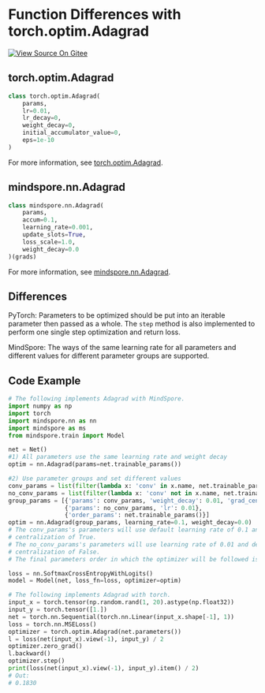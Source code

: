 # Function Differences with torch.optim.Adagrad

[![View Source On Gitee](https://mindspore-website.obs.cn-north-4.myhuaweicloud.com/website-images/r1.11/resource/_static/logo_source_en.png)](https://gitee.com/mindspore/docs/blob/r1.11/docs/mindspore/source_en/note/api_mapping/pytorch_diff/Adagrad.md)

## torch.optim.Adagrad

```python
class torch.optim.Adagrad(
    params,
    lr=0.01,
    lr_decay=0,
    weight_decay=0,
    initial_accumulator_value=0,
    eps=1e-10
)
```

For more information, see [torch.optim.Adagrad](https://pytorch.org/docs/1.5.0/optim.html#torch.optim.Adagrad).

## mindspore.nn.Adagrad

```python
class mindspore.nn.Adagrad(
    params,
    accum=0.1,
    learning_rate=0.001,
    update_slots=True,
    loss_scale=1.0,
    weight_decay=0.0
)(grads)
```

For more information, see [mindspore.nn.Adagrad](https://mindspore.cn/docs/en/r1.11/api_python/nn/mindspore.nn.Adagrad.html#mindspore.nn.Adagrad).

## Differences

PyTorch: Parameters to be optimized should be put into an iterable parameter then passed as a whole. The `step` method is also implemented to perform one single step optimization and return loss.

MindSpore: The ways of the same learning rate for all parameters and different values for different parameter groups are supported.

## Code Example

```python
# The following implements Adagrad with MindSpore.
import numpy as np
import torch
import mindspore.nn as nn
import mindspore as ms
from mindspore.train import Model

net = Net()
#1) All parameters use the same learning rate and weight decay
optim = nn.Adagrad(params=net.trainable_params())

#2) Use parameter groups and set different values
conv_params = list(filter(lambda x: 'conv' in x.name, net.trainable_params()))
no_conv_params = list(filter(lambda x: 'conv' not in x.name, net.trainable_params()))
group_params = [{'params': conv_params, 'weight_decay': 0.01, 'grad_centralization':True},
                {'params': no_conv_params, 'lr': 0.01},
                {'order_params': net.trainable_params()}]
optim = nn.Adagrad(group_params, learning_rate=0.1, weight_decay=0.0)
# The conv_params's parameters will use default learning rate of 0.1 and weight decay of 0.01 and grad
# centralization of True.
# The no_conv_params's parameters will use learning rate of 0.01 and default weight decay of 0.0 and grad
# centralization of False.
# The final parameters order in which the optimizer will be followed is the value of 'order_params'.

loss = nn.SoftmaxCrossEntropyWithLogits()
model = Model(net, loss_fn=loss, optimizer=optim)

# The following implements Adagrad with torch.
input_x = torch.tensor(np.random.rand(1, 20).astype(np.float32))
input_y = torch.tensor([1.])
net = torch.nn.Sequential(torch.nn.Linear(input_x.shape[-1], 1))
loss = torch.nn.MSELoss()
optimizer = torch.optim.Adagrad(net.parameters())
l = loss(net(input_x).view(-1), input_y) / 2
optimizer.zero_grad()
l.backward()
optimizer.step()
print(loss(net(input_x).view(-1), input_y).item() / 2)
# Out:
# 0.1830
```
